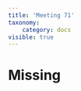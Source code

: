 ```yaml
---
title: 'Meeting 71'
taxonomy:
    category: docs
visible: true
---
```


# <span class="grey">Missing</span>
